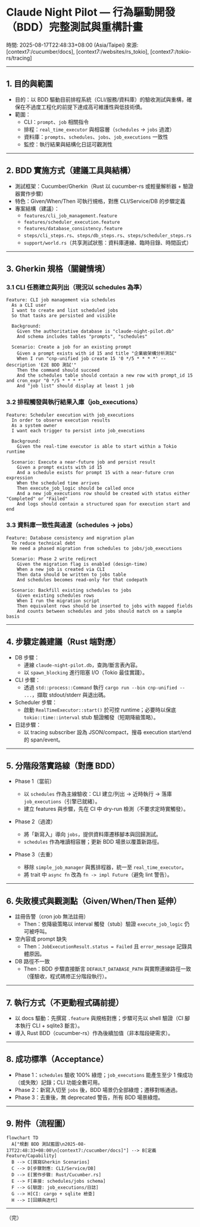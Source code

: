 # Claude Night Pilot — 行為驅動開發（BDD）完整測試與重構計畫

時間: 2025-08-17T22:48:33+08:00 (Asia/Taipei)
來源: [context7:/cucumber/docs], [context7:/websites/rs_tokio], [context7:/tokio-rs/tracing]

---

## 1. 目的與範圍

- 目的：以 BDD 驅動目前排程系統（CLI/服務/資料庫）的驗收測試與重構，確保在不過度工程化的前提下達成高可維護性與低技術債。
- 範圍：
  - CLI：`prompt`、`job` 相關指令
  - 排程：`real_time_executor` 與相容層（`schedules` → `jobs` 過渡）
  - 資料庫：`prompts`、`schedules`、`jobs`、`job_executions` 一致性
  - 監控：執行結果與結構化日誌可觀測性

---

## 2. BDD 實施方式（建議工具與結構）

- 測試框架：Cucumber/Gherkin（Rust 以 cucumber-rs 或輕量解析器 + 驗證器實作步驟）
- 特色：Given/When/Then 可執行規格，對應 CLI/Service/DB 的步驟定義
- 專案結構（建議）：
  - `features/cli_job_management.feature`
  - `features/scheduler_execution.feature`
  - `features/database_consistency.feature`
  - `steps/cli_steps.rs`、`steps/db_steps.rs`、`steps/scheduler_steps.rs`
  - `support/world.rs`（共享測試狀態：資料庫連線、臨時目錄、時間函式）

---

## 3. Gherkin 規格（關鍵情境）

### 3.1 CLI 任務建立與列出（現況以 schedules 為準）

```gherkin
Feature: CLI job management via schedules
  As a CLI user
  I want to create and list scheduled jobs
  So that tasks are persisted and visible

  Background:
    Given the authoritative database is "claude-night-pilot.db"
    And schema includes tables "prompts", "schedules"

  Scenario: Create a job for an existing prompt
    Given a prompt exists with id 15 and title "企業級架構分析測試"
    When I run "cnp-unified job create 15 '0 */5 * * * *' --description 'E2E BDD 測試'"
    Then the command should succeed
    And the schedules table should contain a new row with prompt_id 15 and cron_expr "0 */5 * * * *"
    And "job list" should display at least 1 job
```

### 3.2 排程觸發與執行結果入庫（job_executions）

```gherkin
Feature: Scheduler execution with job_executions
  In order to observe execution results
  As a system owner
  I want each trigger to persist into job_executions

  Background:
    Given the real-time executor is able to start within a Tokio runtime

  Scenario: Execute a near-future job and persist result
    Given a prompt exists with id 15
    And a schedule exists for prompt 15 with a near-future cron expression
    When the scheduled time arrives
    Then execute_job_logic should be called once
    And a new job_executions row should be created with status either "Completed" or "Failed"
    And logs should contain a structured span for execution start and end
```

### 3.3 資料庫一致性與過渡（schedules → jobs）

```gherkin
Feature: Database consistency and migration plan
  To reduce technical debt
  We need a phased migration from schedules to jobs/job_executions

  Scenario: Phase 2 write redirect
    Given the migration flag is enabled (design-time)
    When a new job is created via CLI
    Then data should be written to jobs table
    And schedules becomes read-only for that codepath

  Scenario: Backfill existing schedules to jobs
    Given existing schedules rows
    When I run the migration script
    Then equivalent rows should be inserted to jobs with mapped fields
    And counts between schedules and jobs should match on a sample basis
```

---

## 4. 步驟定義建議（Rust 端對應）

- DB 步驟：
  - 連線 `claude-night-pilot.db`，查詢/斷言表內容。
  - 以 `spawn_blocking` 進行阻塞 I/O（Tokio 最佳實踐）。
- CLI 步驟：
  - 透過 `std::process::Command` 執行 `cargo run --bin cnp-unified -- ...`，擷取 stdout/stderr 與退出碼。
- Scheduler 步驟：
  - 啟動 `RealTimeExecutor::start()` 於可控 runtime；必要時以保底 `tokio::time::interval` stub 驗證觸發（短期降級策略）。
- 日誌步驟：
  - 以 tracing subscriber 設為 JSON/compact，搜尋 execution start/end 的 span/event。

---

## 5. 分階段落實路線（對應 BDD）

- Phase 1（當前）

  - 以 `schedules` 作為主線驗收：CLI 建立/列出 → 近時執行 → 落庫 `job_executions`（引擎已就緒）。
  - 建立 features 與步驟，先在 CI 中 dry-run 檢測（不要求定時實觸發）。

- Phase 2（過渡）

  - 將「新寫入」導向 `jobs`，提供資料庫遷移腳本與回歸測試。
  - `schedules` 作為唯讀相容層；更新 BDD 場景以覆蓋新路徑。

- Phase 3（去重）
  - 移除 `simple_job_manager` 與舊排程器，統一至 `real_time_executor`。
  - 將 trait 中 `async fn` 改為 `fn -> impl Future`（避免 lint 警告）。

---

## 6. 失敗模式與觀測點（Given/When/Then 延伸）

- 註冊告警（cron job 無法註冊）
  - Then：依降級策略以 interval 觸發（stub）驗證 `execute_job_logic` 仍可被呼叫。
- 空內容或 prompt 缺失
  - Then：`JobExecutionResult.status = Failed` 且 `error_message` 記錄具體原因。
- DB 路徑不一致
  - Then：BDD 步驟直接斷言 `DEFAULT_DATABASE_PATH` 與實際連線路徑一致（僅驗收，程式碼修正分階段執行）。

---

## 7. 執行方式（不更動程式碼前提）

- 以 docs 驅動：先撰寫 `.feature` 與規格對應；步驟可先以 shell 驗證（CI 腳本執行 CLI + sqlite3 斷言）。
- 導入 Rust BDD（cucumber-rs）作為後續加值（非本階段硬需求）。

---

## 8. 成功標準（Acceptance）

- Phase 1：`schedules` 驗收 100% 綠燈；`job_executions` 能產生至少 1 條成功（或失敗）記錄；CLI 功能全數可用。
- Phase 2：新寫入切至 `jobs` 後，BDD 場景仍全部綠燈；遷移對帳通過。
- Phase 3：去重後，無 deprecated 警告，所有 BDD 場景綠燈。

---

## 9. 附件（流程圖）

```mermaid
flowchart TD
  A["規劃 BDD 測試藍圖\n2025-08-17T22:48:33+08:00\n[context7:/cucumber/docs]"] --> B[定義Feature/Capability]
  B --> C[撰寫Gherkin Scenarios]
  C --> D[步驟對應: CLI/Service/DB]
  D --> E[實作步驟: Rust/Cucumber.rs]
  E --> F[串接: schedules/jobs schema]
  F --> G[驗證: job_executions/日誌]
  G --> H[CI: cargo + sqlite 檢查]
  H --> I[回饋與迭代]
```

---

（完）
